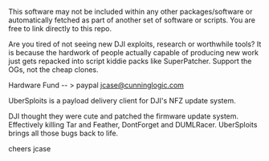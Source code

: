 This software may not be included within  any other packages/software or automatically fetched as part of another set of software or scripts. You are free to link directly to this repo.

Are you tired of not seeing new DJI exploits, research or worthwhile tools? It is because the hardwork of people actually capable of producing new work just gets repacked into script kiddie packs like SuperPatcher. Support the OGs, not the cheap clones.

Hardware Fund -- > paypal jcase@cunninglogic.com


UberSploits is a payload delivery client for DJI's NFZ update system.

DJI thought they were cute and patched the firmware update system. Effectively killing Tar and Feather, DontForget and DUMLRacer. UberSploits brings all those bugs back to life.

cheers jcase
